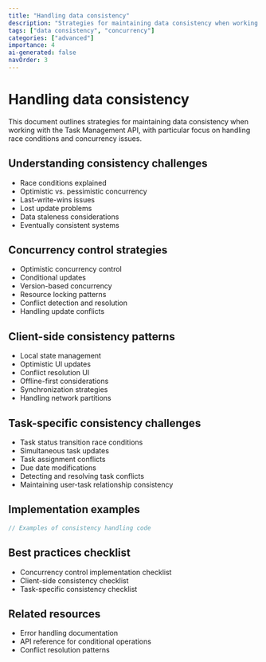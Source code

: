 ```yaml
---
title: "Handling data consistency"
description: "Strategies for maintaining data consistency when working with the API, including handling race conditions and concurrency."
tags: ["data consistency", "concurrency"]
categories: ["advanced"]
importance: 4
ai-generated: false
navOrder: 3
---
```


# Handling data consistency

This document outlines strategies for maintaining data consistency when working with the Task Management API, with particular focus on handling race conditions and concurrency issues.

## Understanding consistency challenges

<!-- This section should explain the types of consistency challenges -->

- Race conditions explained
- Optimistic vs. pessimistic concurrency
- Last-write-wins issues
- Lost update problems
- Data staleness considerations
- Eventually consistent systems

## Concurrency control strategies

<!-- This section should outline concurrency control approaches -->

- Optimistic concurrency control
- Conditional updates
- Version-based concurrency
- Resource locking patterns
- Conflict detection and resolution
- Handling update conflicts

## Client-side consistency patterns

<!-- This section should explain client-side approaches -->

- Local state management
- Optimistic UI updates
- Conflict resolution UI
- Offline-first considerations
- Synchronization strategies
- Handling network partitions

## Task-specific consistency challenges

<!-- This section should address task-specific consistency issues -->

- Task status transition race conditions
- Simultaneous task updates
- Task assignment conflicts
- Due date modifications
- Detecting and resolving task conflicts
- Maintaining user-task relationship consistency

## Implementation examples

<!-- This section should provide code examples -->

```javascript
// Examples of consistency handling code
```

<!-- Consider adding a diagram showing race conditions and resolution approaches -->

## Best practices checklist

<!-- This section should provide a consistency checklist -->

- Concurrency control implementation checklist
- Client-side consistency checklist
- Task-specific consistency checklist

## Related resources

<!-- This section should link to related resources -->

- Error handling documentation
- API reference for conditional operations
- Conflict resolution patterns


